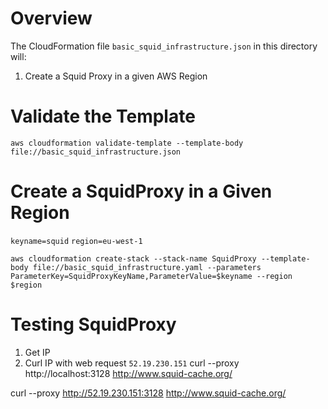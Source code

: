 # Overview
The CloudFormation file `basic_squid_infrastructure.json` in this directory will:

1. Create a Squid Proxy in a given AWS Region

# Validate the Template

`aws cloudformation validate-template --template-body file://basic_squid_infrastructure.json`

# Create a SquidProxy in a Given Region

`keyname=squid`
`region=eu-west-1`

`aws cloudformation create-stack --stack-name SquidProxy --template-body file://basic_squid_infrastructure.yaml --parameters ParameterKey=SquidProxyKeyName,ParameterValue=$keyname --region $region`

# Testing SquidProxy

1. Get IP
2. Curl IP with web request
`52.19.230.151`
curl --proxy http://localhost:3128 http://www.squid-cache.org/

curl --proxy http://52.19.230.151:3128 http://www.squid-cache.org/